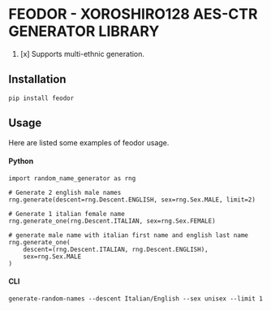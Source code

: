 # FEODOR - XOROSHIRO128 AES-CTR GENERATOR LIBRARY

1. [x] Supports multi-ethnic generation.

## Installation
`pip install feodor`

## Usage
Here are listed some examples of feodor usage.

#### Python



``` .python
import random_name_generator as rng

# Generate 2 english male names
rng.generate(descent=rng.Descent.ENGLISH, sex=rng.Sex.MALE, limit=2)

# Generate 1 italian female name
rng.generate_one(rng.Descent.ITALIAN, sex=rng.Sex.FEMALE)

# generate male name with italian first name and english last name
rng.generate_one(
    descent=(rng.Descent.ITALIAN, rng.Descent.ENGLISH),
    sex=rng.Sex.MALE
)
```

#### CLI
`generate-random-names --descent Italian/English --sex unisex --limit 1`
